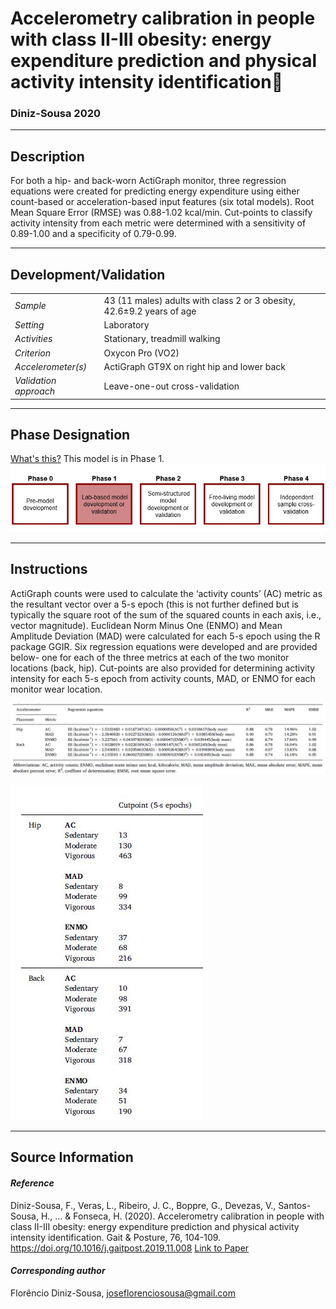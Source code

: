 # Accelerometry calibration in people with class II-III obesity: energy expenditure prediction and physical activity intensity identification
### Diniz-Sousa 2020
---

## Description
For both a hip- and back-worn ActiGraph monitor, three regression equations were created for predicting energy expenditure using either count-based or acceleration-based input features (six total models). Root Mean Square Error (RMSE) was 0.88-1.02 kcal/min. Cut-points to classify activity intensity from each metric were determined with a sensitivity of 0.89-1.00 and a specificity of 0.79-0.99.



---

## Development/Validation

|  |  |
| ------------- | ------------- |
| *Sample*  |43 (11 males) adults with class 2 or 3 obesity, 42.6±9.2 years of age |
| *Setting*  |Laboratory |
| *Activities*  |Stationary, treadmill walking   |
| *Criterion* |Oxycon Pro (VO2)   |
| *Accelerometer(s)* |ActiGraph GT9X on right hip and lower back   |
| *Validation approach* |Leave-one-out cross-validation   |


---
## Phase Designation
[What's this?](https://github.com/clevengerkimberly/AccelerometerRepository/blob/a76916ebe2a6002b20cdc6ef39c889d62ce9d6ae/phase%20_images/phase.md)
This model is in Phase 1.
![image](https://github.com/clevengerkimberly/AccelerometerRepository/blob/main/phase%20_images/Phase1.JPG)

---
## Instructions
ActiGraph counts were used to calculate the ‘activity counts’ (AC) metric as the resultant vector over a 5-s epoch (this is not further defined but is typically the square root of the sum of the squared counts in each axis, i.e., vector magnitude). Euclidean Norm Minus One (ENMO) and Mean Amplitude Deviation (MAD) were calculated for each 5-s epoch using the R package GGIR. Six regression equations were developed and are provided below- one for each of the three metrics at each of the two monitor locations (back, hip). Cut-points are also provided for determining activity intensity for each 5-s epoch from activity counts, MAD, or ENMO for each monitor wear location.

![image](https://github.com/clevengerkimberly/AccelerometerRepository/blob/main/DinizSousa2020/DInizSousa.JPG)

![image](https://github.com/clevengerkimberly/AccelerometerRepository/blob/main/DinizSousa2020/DinizSousaCP.JPG)


---
## Source Information
#### *Reference*
Diniz-Sousa, F., Veras, L., Ribeiro, J. C., Boppre, G., Devezas, V., Santos-Sousa, H., ... & Fonseca, H. (2020). Accelerometry calibration in people with class II-III obesity: energy expenditure prediction and physical activity intensity identification. Gait & Posture, 76, 104-109. https://doi.org/10.1016/j.gaitpost.2019.11.008 [Link to Paper](https://github.com/clevengerkimberly/AccelerometerRepository/blob/main/DinizSousa2020/DinizSousa.pdf)


#### *Corresponding author*
Florêncio Diniz-Sousa, joseflorenciosousa@gmail.com
